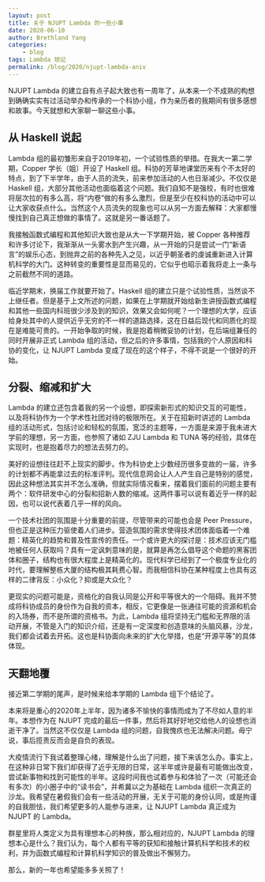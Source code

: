 ```yaml
---
layout: post
title: 关于 NJUPT Lambda 的一些小事
date: 2020-06-10
author: Brethland Yang
categories:
    - blog
tags: Lambda 琐记
permalink: /blog/2020/njupt-lambda-aniv
---
```


NJUPT Lambda 的建立自有点子起大致也有一周年了，从本来一个不成熟的构想到确确实实有过活动举办和传承的一个科协小组，作为亲历者的我期间有很多感想和故事。今天就想和大家聊一聊这些小事。

<!--more-->

##  从 Haskell 说起

Lambda 组的最初雏形来自于2019年初，一个试验性质的举措。在我大一第二学期，Copper 学长（姐）开设了 Haskell 组。科协的芳草地课堂历来有个不太好的特点，到了下半学年，由于人员的流失，前来参加活动的人也日渐减少。不仅仅是 Haskell 组，大部分其他活动也面临着这个问题。我们自知不是强校，有时也很难将层次拉的有多么高，将“内卷”做的有多么激烈，但是至少在校科协的活动中可以让大家收获点什么。当然这个人员流失的现象也可以从另一方面去解释：大家都慢慢找到自己真正想做的事情了。这就是另一番话题了。

我接触函数式编程和其他知识大致也是从大一下学期开始，被 Copper 各种推荐和许多讨论下，我渐渐从一头雾水到产生兴趣，从一开始的只是尝试一门“新语言”的娱乐心态，到抛弃之前的各种先入之见，以近乎朝圣者的虔诚重新进入计算机科学的大门。这种转变的重要性是显而易见的，它似乎也昭示着我将走上一条与之前截然不同的道路。

临近学期末，换届工作就要开始了。Haskell 组的建立只是个试验性质，当然谈不上继任者。但是基于上文所述的问题，如果在上学期就开始给新生讲授函数式编程和其他一些国内科班很少涉及到的知识，效果又会如何呢？一个理想的大学，应该给身处其中的人提供近乎无穷的不一样的道路选择，这在日益后现代和同质化的现在是难能可贵的。一开始争取的时候，我是抱着稍微妥协的计划，在后端组兼任的同时开展非正式 Lambda 组的活动，但之后的许多事情，包括我的个人原因和科协的变化，让 NJUPT Lambda 变成了现在的这个样子，不得不说是一个很好的开始。

## 分裂、缩减和扩大

Lambda 的建立还包含着我的另一个设想，即探索新形式的知识交互的可能性，以及将科协作为一个学术性社团对待的极限所在。关于在招新时讲述的 Lambda 组的活动形式，包括讨论和轻松的氛围，宽泛的主题等，一方面是来源于我未进大学前的理想，另一方面，也参照了诸如 ZJU Lambda 和 TUNA 等的经验，具体在实现时，也是抱着尽力的想法去努力的。

美好的设想往往赶不上现实的脚步。作为科协史上少数经历很多变故的一届，许多的计划都不再能拿过去的标准评判。现代信息网会让人人产生自己是特别的感觉，因此这种想法其实并不怎么准确，但就实际情况看来，摆着我们面前的问题主要有两个：软件研发中心的分裂和招新人数的缩减。这两件事可以说有着近乎一样的起因，也可以说代表着几乎一样的风向。

一个技术社团的氛围是十分重要的前提，尽管带来的可能也会是 Peer Pressure，但也正是这种压力驱使着人们进步。营造氛围的需求使得技术团体面临着一个难题：精英化的趋势和普及性宣传的责任。一个或许更大的探讨是：技术应该无门槛地被任何人获取吗？具有一定讽刺意味的是，就算是再怎么倡导这个命题的黑客团体和圈子，结构也有很大程度上是精英化的。现代科学已经到了一个极度专业化的时代，要理解整栋大厦的结构极其耗费心智。而我相信科协在某种程度上也具有这样的二律背反：小众化？抑或是大众化？

更现实的问题可能是，资格化的自我认同是公开和平等很大的一个阻碍。我并不赞成将科协成员的身份作为自我的资本，相反，它更像是一张通往可能的资源和机会的入场券，而不是所谓的资格书。为此，Lambda 组将坚持无门槛和无界限的活动开展，不管是入门的知识介绍，还是有一定深度和创造意味的头脑风暴，沙龙，我们都会试着去开拓。这也是科协面向未来的扩大化举措，也是“开源平等”的具体体现。

## 天翻地覆

接近第二学期的尾声，是时候来给本学期的 Lambda 组下个结论了。

本来将是重心的2020年上半年，因为诸多不愉快的事情而成为了不尽如人意的半年。本想作为在 NJUPT 完成的最后一件事，然后将其好好地交给他人的设想也消逝干净了。当然这不仅仅是 Lambda 组的问题，自我愧疚也无法解决问题。毋宁说，事后揽责反而会是自负的表现。

大疫情流行下我试着整理心绪，理解是什么出了问题，接下来该怎么办。事实上，在这种非日常下我们却获得了近乎无限的日常，这半年或许是最有可能做出改变，尝试新事物和找到可能性的半年。这段时间我也试着参与和体验了一次（可能还会有多次）的小圈子中的“读书会”，并希冀以之为基础在 Lambda 组织一次真正的沙龙。我希望在暑假我们会有一些活动的开展，无关于可能的身份认同，或是拘谨的自我胆怯，我们希望更多的人能参与进来，让 NJUPT Lambda 真正成为 NJUPT 的 Lambda。

群星里将人类定义为具有理想本心的种族，那么相对应的，NJUPT Lambda 的理想本心是什么？我们认为，每个人都有平等的获知和接触计算机科学和技术的权利，并为函数式编程和计算机科学知识的普及做出不懈努力。

那么，新的一年也希望能多多关照了！

